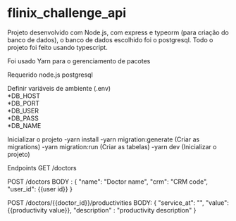 # flinix_challenge_api

Projeto desenvolvido com Node.js, com express e typeorm (para criação do banco de dados), o banco de dados escolhido foi o postgresql. Todo o projeto foi feito usando typescript.

Foi usado Yarn para o gerenciamento de pacotes

Requerido
  node.js
  postgresql

Definir variáveis de ambiente (.env)<br />
  *DB_HOST<br />
  *DB_PORT<br />
  *DB_USER<br />
  *DB_PASS<br />
  *DB_NAME<br />

Inicializar o projeto
  -yarn install
  -yarn migration:generate (Criar as migrations)
  -yarn migration:run (Criar as tabelas)
  -yarn dev (Inicializar o projeto)

Endpoints
  GET /doctors
  
  POST /doctors
    BODY : {
      "name": "Doctor name",
      "crm": "CRM code",
      "user_id": {{user id}} 
    }

  POST /doctors/{{doctor_id}}/productivities
    BODY: {
    "service_at": "",
    "value": {{productivity value}},
    "description" : "productivity description"
  }
